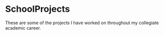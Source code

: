# SchoolProjects
These are some of the projects I have worked on throughout my collegiate academic career.
